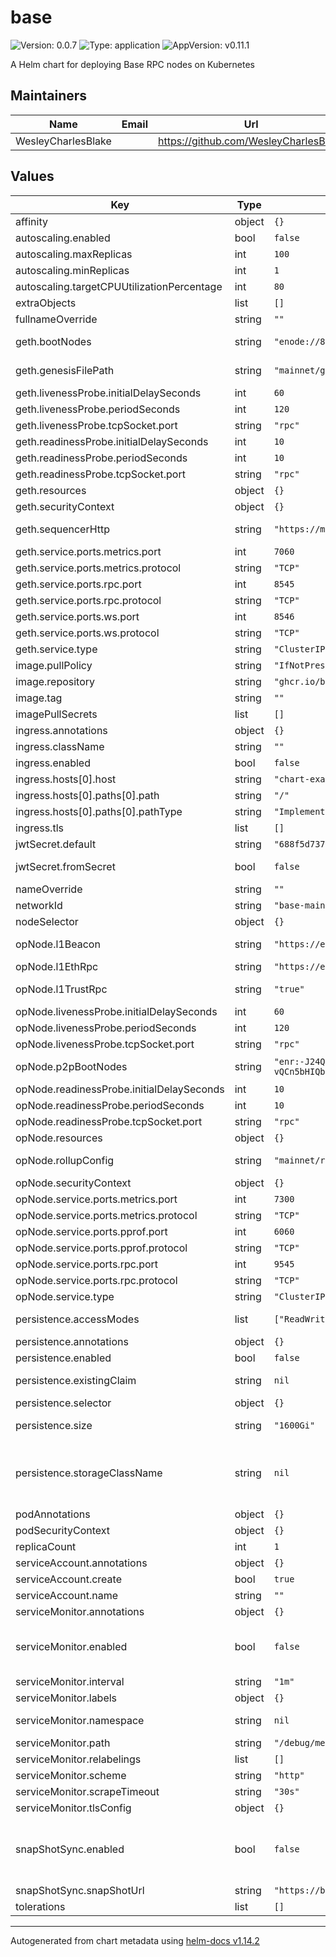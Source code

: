 # base

![Version: 0.0.7](https://img.shields.io/badge/Version-0.0.7-informational?style=flat-square) ![Type: application](https://img.shields.io/badge/Type-application-informational?style=flat-square) ![AppVersion: v0.11.1](https://img.shields.io/badge/AppVersion-v0.11.1-informational?style=flat-square)

A Helm chart for deploying Base RPC nodes on Kubernetes

## Maintainers

| Name | Email | Url |
| ---- | ------ | --- |
| WesleyCharlesBlake |  | <https://github.com/WesleyCharlesBlake> |

## Values

| Key | Type | Default | Description |
|-----|------|---------|-------------|
| affinity | object | `{}` |  |
| autoscaling.enabled | bool | `false` |  |
| autoscaling.maxReplicas | int | `100` |  |
| autoscaling.minReplicas | int | `1` |  |
| autoscaling.targetCPUUtilizationPercentage | int | `80` |  |
| extraObjects | list | `[]` | Extra K8s manifests to deploy |
| fullnameOverride | string | `""` |  |
| geth.bootNodes | string | `"enode://87a32fd13bd596b2ffca97020e31aef4ddcc1bbd4b95bb633d16c1329f654f34049ed240a36b449fda5e5225d70fe40bc667f53c304b71f8e68fc9d448690b51@3.231.138.188:30301,enode://ca21ea8f176adb2e229ce2d700830c844af0ea941a1d8152a9513b966fe525e809c3a6c73a2c18a12b74ed6ec4380edf91662778fe0b79f6a591236e49e176f9@184.72.129.189:30301,enode://acf4507a211ba7c1e52cdf4eef62cdc3c32e7c9c47998954f7ba024026f9a6b2150cd3f0b734d9c78e507ab70d59ba61dfe5c45e1078c7ad0775fb251d7735a2@3.220.145.177:30301,enode://8a5a5006159bf079d06a04e5eceab2a1ce6e0f721875b2a9c96905336219dbe14203d38f70f3754686a6324f786c2f9852d8c0dd3adac2d080f4db35efc678c5@3.231.11.52:30301,enode://cdadbe835308ad3557f9a1de8db411da1a260a98f8421d62da90e71da66e55e98aaa8e90aa7ce01b408a54e4bd2253d701218081ded3dbe5efbbc7b41d7cef79@54.198.153.150:30301"` | List of boot nodes for geth. Defaults to mainnet value. |
| geth.genesisFilePath | string | `"mainnet/genesis-l2.json"` | Genesis file path. Defaults to mainnet value. |
| geth.livenessProbe.initialDelaySeconds | int | `60` |  |
| geth.livenessProbe.periodSeconds | int | `120` |  |
| geth.livenessProbe.tcpSocket.port | string | `"rpc"` |  |
| geth.readinessProbe.initialDelaySeconds | int | `10` |  |
| geth.readinessProbe.periodSeconds | int | `10` |  |
| geth.readinessProbe.tcpSocket.port | string | `"rpc"` |  |
| geth.resources | object | `{}` |  |
| geth.securityContext | object | `{}` |  |
| geth.sequencerHttp | string | `"https://mainnet-sequencer.base.org"` | URL of the sequencer. Defaults to mainnet value. |
| geth.service.ports.metrics.port | int | `7060` |  |
| geth.service.ports.metrics.protocol | string | `"TCP"` |  |
| geth.service.ports.rpc.port | int | `8545` |  |
| geth.service.ports.rpc.protocol | string | `"TCP"` |  |
| geth.service.ports.ws.port | int | `8546` |  |
| geth.service.ports.ws.protocol | string | `"TCP"` |  |
| geth.service.type | string | `"ClusterIP"` |  |
| image.pullPolicy | string | `"IfNotPresent"` |  |
| image.repository | string | `"ghcr.io/base-org/node"` |  |
| image.tag | string | `""` |  |
| imagePullSecrets | list | `[]` |  |
| ingress.annotations | object | `{}` |  |
| ingress.className | string | `""` |  |
| ingress.enabled | bool | `false` |  |
| ingress.hosts[0].host | string | `"chart-example.local"` |  |
| ingress.hosts[0].paths[0].path | string | `"/"` |  |
| ingress.hosts[0].paths[0].pathType | string | `"ImplementationSpecific"` |  |
| ingress.tls | list | `[]` |  |
| jwtSecret.default | string | `"688f5d737bad920bdfb2fc2f488d6b6209eebda1dae949a8de91398d932c517a"` |  |
| jwtSecret.fromSecret | bool | `false` | Whether it loads the jwt secret from a Kubernetes secret |
| nameOverride | string | `""` |  |
| networkId | string | `"base-mainnet"` | Network id. Defaults to mainnet value. |
| nodeSelector | object | `{}` |  |
| opNode.l1Beacon | string | `"https://ethereum-beacon-api.publicnode.com"` | L1 Beacon URL. Defaults to mainnet value. |
| opNode.l1EthRpc | string | `"https://ethereum-rpc.publicnode.com"` | L1 RPC URL. Defaults to mainnet value. |
| opNode.l1TrustRpc | string | `"true"` | Boolean wheter to trust L1 RPC. Defaults to true. |
| opNode.livenessProbe.initialDelaySeconds | int | `60` |  |
| opNode.livenessProbe.periodSeconds | int | `120` |  |
| opNode.livenessProbe.tcpSocket.port | string | `"rpc"` |  |
| opNode.p2pBootNodes | string | `"enr:-J24QNz9lbrKbN4iSmmjtnr7SjUMk4zB7f1krHZcTZx-JRKZd0kA2gjufUROD6T3sOWDVDnFJRvqBBo62zuF-hYCohOGAYiOoEyEgmlkgnY0gmlwhAPniryHb3BzdGFja4OFQgCJc2VjcDI1NmsxoQKNVFlCxh_B-716tTs-h1vMzZkSs1FTu_OYTNjgufplG4N0Y3CCJAaDdWRwgiQG,enr:-J24QH-f1wt99sfpHy4c0QJM-NfmsIfmlLAMMcgZCUEgKG_BBYFc6FwYgaMJMQN5dsRBJApIok0jFn-9CS842lGpLmqGAYiOoDRAgmlkgnY0gmlwhLhIgb2Hb3BzdGFja4OFQgCJc2VjcDI1NmsxoQJ9FTIv8B9myn1MWaC_2lJ-sMoeCDkusCsk4BYHjjCq04N0Y3CCJAaDdWRwgiQG,enr:-J24QDXyyxvQYsd0yfsN0cRr1lZ1N11zGTplMNlW4xNEc7LkPXh0NAJ9iSOVdRO95GPYAIc6xmyoCCG6_0JxdL3a0zaGAYiOoAjFgmlkgnY0gmlwhAPckbGHb3BzdGFja4OFQgCJc2VjcDI1NmsxoQJwoS7tzwxqXSyFL7g0JM-KWVbgvjfB8JA__T7yY_cYboN0Y3CCJAaDdWRwgiQG,enr:-J24QHmGyBwUZXIcsGYMaUqGGSl4CFdx9Tozu-vQCn5bHIQbR7On7dZbU61vYvfrJr30t0iahSqhc64J46MnUO2JvQaGAYiOoCKKgmlkgnY0gmlwhAPnCzSHb3BzdGFja4OFQgCJc2VjcDI1NmsxoQINc4fSijfbNIiGhcgvwjsjxVFJHUstK9L1T8OTKUjgloN0Y3CCJAaDdWRwgiQG,enr:-J24QG3ypT4xSu0gjb5PABCmVxZqBjVw9ca7pvsI8jl4KATYAnxBmfkaIuEqy9sKvDHKuNCsy57WwK9wTt2aQgcaDDyGAYiOoGAXgmlkgnY0gmlwhDbGmZaHb3BzdGFja4OFQgCJc2VjcDI1NmsxoQIeAK_--tcLEiu7HvoUlbV52MspE0uCocsx1f_rYvRenIN0Y3CCJAaDdWRwgiQG"` | List of OP Node P2P boot nodes. Defaults to mainnet value. |
| opNode.readinessProbe.initialDelaySeconds | int | `10` |  |
| opNode.readinessProbe.periodSeconds | int | `10` |  |
| opNode.readinessProbe.tcpSocket.port | string | `"rpc"` |  |
| opNode.resources | object | `{}` |  |
| opNode.rollupConfig | string | `"mainnet/rollup.json"` | Path to rollup config. Defaults to mainnet value. |
| opNode.securityContext | object | `{}` |  |
| opNode.service.ports.metrics.port | int | `7300` |  |
| opNode.service.ports.metrics.protocol | string | `"TCP"` |  |
| opNode.service.ports.pprof.port | int | `6060` |  |
| opNode.service.ports.pprof.protocol | string | `"TCP"` |  |
| opNode.service.ports.rpc.port | int | `9545` |  |
| opNode.service.ports.rpc.protocol | string | `"TCP"` |  |
| opNode.service.type | string | `"ClusterIP"` |  |
| persistence.accessModes | list | `["ReadWriteOnce"]` | Access mode for the volume claim template |
| persistence.annotations | object | `{}` | Annotations for volume claim template |
| persistence.enabled | bool | `false` | Uses an EmptyDir when not enabled |
| persistence.existingClaim | string | `nil` | Use an existing PVC when persistence.enabled |
| persistence.selector | object | `{}` | Selector for volume claim template |
| persistence.size | string | `"1600Gi"` | Requested size for volume claim template |
| persistence.storageClassName | string | `nil` | Use a specific storage class E.g 'local-path' for local storage to achieve best performance Read more (https://github.com/rancher/local-path-provisioner) |
| podAnnotations | object | `{}` |  |
| podSecurityContext | object | `{}` |  |
| replicaCount | int | `1` | Number of replicas for workload. |
| serviceAccount.annotations | object | `{}` |  |
| serviceAccount.create | bool | `true` |  |
| serviceAccount.name | string | `""` |  |
| serviceMonitor.annotations | object | `{}` | Additional ServiceMonitor annotations |
| serviceMonitor.enabled | bool | `false` | If true, a ServiceMonitor CRD is created for a prometheus operator https://github.com/coreos/prometheus-operator |
| serviceMonitor.interval | string | `"1m"` | ServiceMonitor scrape interval |
| serviceMonitor.labels | object | `{}` | Additional ServiceMonitor labels |
| serviceMonitor.namespace | string | `nil` | Alternative namespace for ServiceMonitor |
| serviceMonitor.path | string | `"/debug/metrics/prometheus"` | Path to scrape |
| serviceMonitor.relabelings | list | `[]` | ServiceMonitor relabelings |
| serviceMonitor.scheme | string | `"http"` | ServiceMonitor scheme |
| serviceMonitor.scrapeTimeout | string | `"30s"` | ServiceMonitor scrape timeout |
| serviceMonitor.tlsConfig | object | `{}` | ServiceMonitor TLS configuration |
| snapShotSync.enabled | bool | `false` | Whether to restore from snapshot. will run snapshot sync before starting node in an initContainer. refer to https://docs.base.org/guides/run-a-base-node/#snapshots |
| snapShotSync.snapShotUrl | string | `"https://base-snapshots-mainnet-archive.s3.amazonaws.com/$(curl https://base-snapshots-mainnet-archive.s3.amazonaws.com/latest)"` | The URL of snapshot to download. |
| tolerations | list | `[]` |  |

----------------------------------------------
Autogenerated from chart metadata using [helm-docs v1.14.2](https://github.com/norwoodj/helm-docs/releases/v1.14.2)
